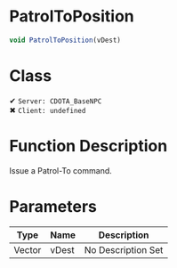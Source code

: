 # PatrolToPosition
```js
void PatrolToPosition(vDest)
```
# Class
✔ `Server: CDOTA_BaseNPC`  
✖ `Client: undefined`  

# Function Description
Issue a Patrol-To command.
# Parameters
Type|Name|Description
--|--|--
Vector|vDest|No Description Set
